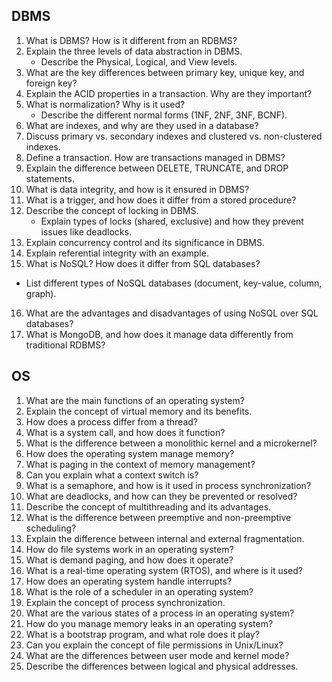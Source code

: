 ## DBMS

1. What is DBMS? How is it different from an RDBMS?
2. Explain the three levels of data abstraction in DBMS.
   - Describe the Physical, Logical, and View levels.
3. What are the key differences between primary key, unique key, and foreign key?
4. Explain the ACID properties in a transaction. Why are they important?
5. What is normalization? Why is it used?
   - Describe the different normal forms (1NF, 2NF, 3NF, BCNF).
6. What are indexes, and why are they used in a database?
7. Discuss primary vs. secondary indexes and clustered vs. non-clustered indexes.
8. Define a transaction. How are transactions managed in DBMS?
9. Explain the difference between DELETE, TRUNCATE, and DROP statements.
10. What is data integrity, and how is it ensured in DBMS?
11. What is a trigger, and how does it differ from a stored procedure?
12. Describe the concept of locking in DBMS.
    - Explain types of locks (shared, exclusive) and how they prevent issues like deadlocks.
13. Explain concurrency control and its significance in DBMS.
14. Explain referential integrity with an example.
15. What is NoSQL? How does it differ from SQL databases?
   - List different types of NoSQL databases (document, key-value, column, graph).
16. What are the advantages and disadvantages of using NoSQL over SQL databases?
17. What is MongoDB, and how does it manage data differently from traditional RDBMS?

## OS

1. What are the main functions of an operating system?
2. Explain the concept of virtual memory and its benefits.
3. How does a process differ from a thread?
4. What is a system call, and how does it function?
5. What is the difference between a monolithic kernel and a microkernel?
6. How does the operating system manage memory?
7. What is paging in the context of memory management?
8. Can you explain what a context switch is?
9. What is a semaphore, and how is it used in process synchronization?
10. What are deadlocks, and how can they be prevented or resolved?
11. Describe the concept of multithreading and its advantages.
12. What is the difference between preemptive and non-preemptive scheduling?
13. Explain the difference between internal and external fragmentation.
14. How do file systems work in an operating system?
15. What is demand paging, and how does it operate?
16. What is a real-time operating system (RTOS), and where is it used?
17. How does an operating system handle interrupts?
18. What is the role of a scheduler in an operating system?
19. Explain the concept of process synchronization.
20. What are the various states of a process in an operating system?
21. How do you manage memory leaks in an operating system?
22. What is a bootstrap program, and what role does it play?
23. Can you explain the concept of file permissions in Unix/Linux?
24. What are the differences between user mode and kernel mode?
25. Describe the differences between logical and physical addresses.
